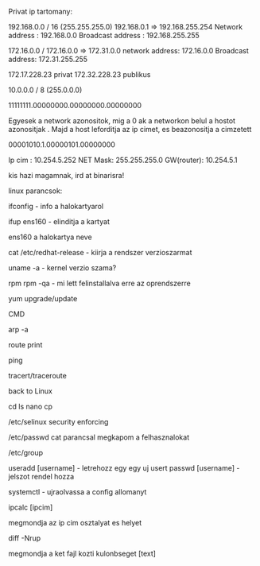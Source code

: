 Privat ip tartomany: 

192.168.0.0 / 16 (255.255.255.0)
192.168.0.1 => 192.168.255.254
Network address : 192.168.0.0
Broadcast address : 192.168.255.255


172.16.0.0 / 
172.16.0.0 => 172.31.0.0
network address: 172.16.0.0
Broadcast address: 172.31.255.255

172.17.228.23 privat
172.32.228.23 publikus


10.0.0.0 / 8 (255.0.0.0)

11111111.00000000.00000000.00000000


Egyesek a network azonositok, mig a 0 ak a networkon belul a hostot azonositjak . Majd a host leforditja az ip cimet, es beazonositja a cimzetett 

00001010.1.00000101.00000000

Ip cim :  10.254.5.252
NET Mask: 255.255.255.0 
GW(router): 10.254.5.1

kis hazi magamnak, ird at binarisra!

linux parancsok:

ifconfig - info a halokartyarol

ifup ens160 - elinditja a kartyat 

ens160 a halokartya neve

cat /etc/redhat-release - kiirja a rendszer verzioszarmat

uname -a - kernel verzio szama?

rpm
rpm -qa - mi lett felinstallalva erre az oprendszerre

yum upgrade/update


CMD

arp -a

route print

ping

tracert/traceroute

back to Linux

cd
ls
nano
cp

/etc/selinux security enforcing

/etc/passwd cat parancsal megkapom a felhasznalokat

/etc/group


useradd [username] - letrehozz egy egy uj usert
passwd [username] - jelszot rendel hozza

systemctl - ujraolvassa a config allomanyt

ipcalc [ipcim] 

megmondja az ip cim osztalyat es helyet

diff -Nrup

megmondja a ket fajl kozti kulonbseget [text]